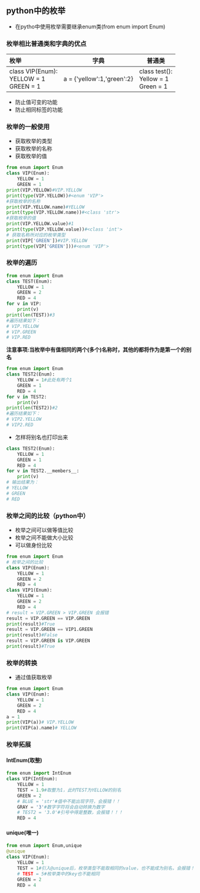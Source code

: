 ## python中的枚举  
+ 在pytho中使用枚举需要继承enum类(from enum import Enum)

### 枚举相比普通类和字典的优点
|枚举|字典|普通类|
|:---|----|----|
| class VIP(Enum):<br>YELLOW = 1<br>GREEN = 1 | a = {'yellow':1,'green':2} |  class test():<br>Yellow = 1<br>Green = 1   |
+ 防止值可变的功能
+ 防止相同标签的功能  
### 枚举的一般使用  
+ 获取枚举的类型
+ 获取枚举的名称
+ 获取枚举的值
```python
from enum import Enum
class VIP(Enum):
    YELLOW = 1
    GREEN = 1
print(VIP.YELLOW)#VIP.YELLOW
print(type(VIP.YELLOW))#<enum 'VIP'>
#获取枚举的名称
print(VIP.YELLOW.name)#YELLOW
print(type(VIP.YELLOW.name))#<class 'str'>
#获取枚举的值
print(VIP.YELLOW.value)#1
print(type(VIP.YELLOW.value))#<class 'int'>
# 获取名称所对应的枚举类型
print(VIP['GREEN'])#VIP.YELLOW
print(type(VIP['GREEN']))#<enum 'VIP'>
```
### 枚举的遍历
```python
from enum import Enum
class TEST(Enum):
    YELLOW = 1
    GREEN = 2
    RED = 4
for v in VIP:
    print(v)
print(len(TEST))#3
#遍历结果如下：
# VIP.YELLOW
# VIP.GREEN
# VIP.RED
```  
**注意事项:当枚举中有值相同的两个(多个)名称时，其他的都将作为是第一个的别名**  

```python
from enum import Enum
class TEST2(Enum):
    YELLOW = 1#此处有两个1
    GREEN = 1
    RED = 4
for v in TEST2:
    print(v)
print(len(TEST2))#2
#遍历结果如下：
# VIP2.YELLOW
# VIP2.RED
```  
+ 怎样将别名也打印出来  
```python
class TEST2(Enum):
    YELLOW = 1
    GREEN = 1
    RED = 4
for v in TEST2.__members__:
    print(v)
# 输出结果为：
# YELLOW
# GREEN
# RED
```
### 枚举之间的比较（python中）
+ 枚举之间可以做等值比较
+ 枚举之间不能做大小比较
+ 可以做身份比较

```python
from enum import Enum
# 枚举之间的比较
class VIP(Enum):
    YELLOW = 1
    GREEN = 2
    RED = 4
class VIP1(Enum):
    YELLOW = 1
    GREEN = 2
    RED = 4
# result = VIP.GREEN > VIP.GREEN 会报错
result = VIP.GREEN == VIP.GREEN
print(result)#True
result = VIP.GREEN == VIP1.GREEN
print(result)#False
result = VIP.GREEN is VIP.GREEN
print(result)#True
```  
### 枚举的转换  
+ 通过值获取枚举
```python
from enum import Enum
class VIP(Enum):
    YELLOW = 1
    GREEN = 2
    RED = 4
a = 1
print(VIP(a))# VIP.YELLOW
print(VIP(a).name)# YELLOW
```  
### 枚举拓展
#### IntEnum(取整)
```python
from enum import IntEnum
class VIP(IntEnum):
    YELLOW = 1
    TEST = 1.9#取整为1，此时TEST为YELLOW的别名
    GREEN = 2
    # BLUE = 'str'#值中不能出现字符，会报错！！
    GRAY = '3'#数字字符将会自动转换为数字
    # TEST2 = '3.0'#引号中得是整数，会报错！！！
    RED = 4
```  
#### unique(唯一)
```python
from enum import Enum,unique
@unique
class VIP(Enum):
    YELLOW = 1
    TEST = 1#引入@unique后，枚举类型不能取相同的value，也不能成为别名，会报错！！
    # TEST = 5#枚举类中的key也不能相同
    GREEN = 2
    RED = 4
```  
